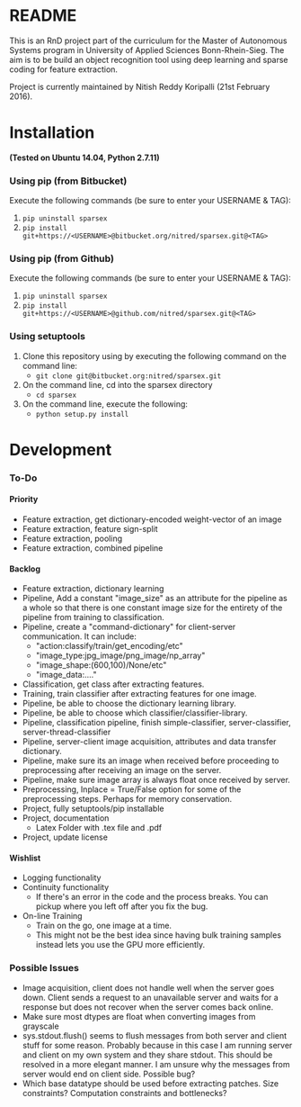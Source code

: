 # README

This is an RnD project part of the curriculum for the Master of Autonomous Systems program in University of Applied Sciences Bonn-Rhein-Sieg. The aim is to be build an object recognition tool using deep learning and sparse coding for feature extraction.

Project is currently maintained by Nitish Reddy Koripalli (21st February 2016).


# Installation
**(Tested on Ubuntu 14.04, Python 2.7.11)**

### Using pip (from Bitbucket)
Execute the following commands (be sure to enter your USERNAME & TAG):

1. ```pip uninstall sparsex```
2. ```pip install git+https://<USERNAME>@bitbucket.org/nitred/sparsex.git@<TAG>```

### Using pip (from Github)
Execute the following commands (be sure to enter your USERNAME & TAG):

1. ```pip uninstall sparsex```
2. ```pip install git+https://<USERNAME>@github.com/nitred/sparsex.git@<TAG>```


### Using setuptools
1. Clone this repository using by executing the following command on the command line:
    * ```git clone git@bitbucket.org:nitred/sparsex.git```
2. On the command line, cd into the sparsex directory
    * ```cd sparsex```
3. On the command line, execute the following:
    * ```python setup.py install```


# Development
### To-Do

#### Priority
* Feature extraction, get dictionary-encoded weight-vector of an image
* Feature extraction, feature sign-split
* Feature extraction, pooling
* Feature extraction, combined pipeline


#### Backlog
* Feature extraction, dictionary learning
* Pipeline, Add a constant "image_size" as an attribute for the pipeline as a whole so that there is one constant image size for the entirety of the pipeline from training to classification.
* Pipeline, create a "command-dictionary" for client-server communication. It can include:
    * "action:classify/train/get_encoding/etc"
    * "image_type:jpg_image/png_image/np_array"
    * "image_shape:(600,100)/None/etc"
    * "image_data:...."
* Classification, get class after extracting features.
* Training, train classifier after extracting features for one image.
* Pipeline, be able to choose the dictionary learning library.
* Pipeline, be able to choose which classifier/classifier-library.
* Pipeline, classification pipeline, finish simple-classifier, server-classifier, server-thread-classifier
* Pipeline, server-client image acquisition, attributes and data transfer dictionary.
* Pipeline, make sure its an image when received before proceeding to preprocessing after receiving an image on the server.
* Pipeline, make sure image array is always float once received by server.
* Preprocessing, Inplace = True/False option for some of the preprocessing steps. Perhaps for memory conservation.
* Project, fully setuptools/pip installable
* Project, documentation
    * Latex Folder with .tex file and .pdf
* Project, update license


#### Wishlist
* Logging functionality
* Continuity functionality
    * If there's an error in the code and the process breaks. You can pickup where you left off after you fix the bug.
* On-line Training
    * Train on the go, one image at a time.
    * This might not be the best idea since having bulk training samples instead lets you use the GPU more efficiently.


### Possible Issues
* Image acquisition, client does not handle well when the server goes down. Client sends a request to an unavailable server and waits for a response but does not recover when the server comes back online.
* Make sure most dtypes are float when converting images from grayscale
* sys.stdout.flush() seems to flush messages from both server and client stuff for some reason. Probably because in this case I am running server and client on my own system and they share stdout. This should be resolved in a more elegant manner. I am unsure why the messages from server would end on client side. Possible bug?
* Which base datatype should be used before extracting patches. Size constraints? Computation constraints and bottlenecks?